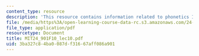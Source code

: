 ```yaml
---
content_type: resource
description: 'This resource contains information related to phonetics III: suprasegmentals. '
file: /media/https%3A/open-learning-course-data-rc.s3.amazonaws.com/24-901-language-and-its-structure-i-phonology-fall-2010/3ba327c84ba0087df31667aff086a901_MIT24_901F10_lec10.pdf
file_type: application/pdf
resourcetype: Document
title: MIT24_901F10_lec10.pdf
uid: 3ba327c8-4ba0-087d-f316-67aff086a901
---
```

